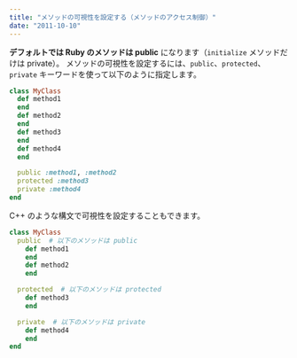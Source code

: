 ```yaml
---
title: "メソッドの可視性を設定する（メソッドのアクセス制御）"
date: "2011-10-10"
---
```


**デフォルトでは Ruby のメソッドは public** になります（`initialize` メソッドだけは private）。
メソッドの可視性を設定するには、`public`、`protected`、`private` キーワードを使って以下のように指定します。

```ruby
class MyClass
  def method1
  end
  def method2
  end
  def method3
  end
  def method4
  end

  public :method1, :method2
  protected :method3
  private :method4
end
```

C++ のような構文で可視性を設定することもできます。

```ruby
class MyClass
  public  # 以下のメソッドは public
    def method1
    end
    def method2
    end

  protected  # 以下のメソッドは protected
    def method3
    end

  private  # 以下のメソッドは private
    def method4
    end
end
```

